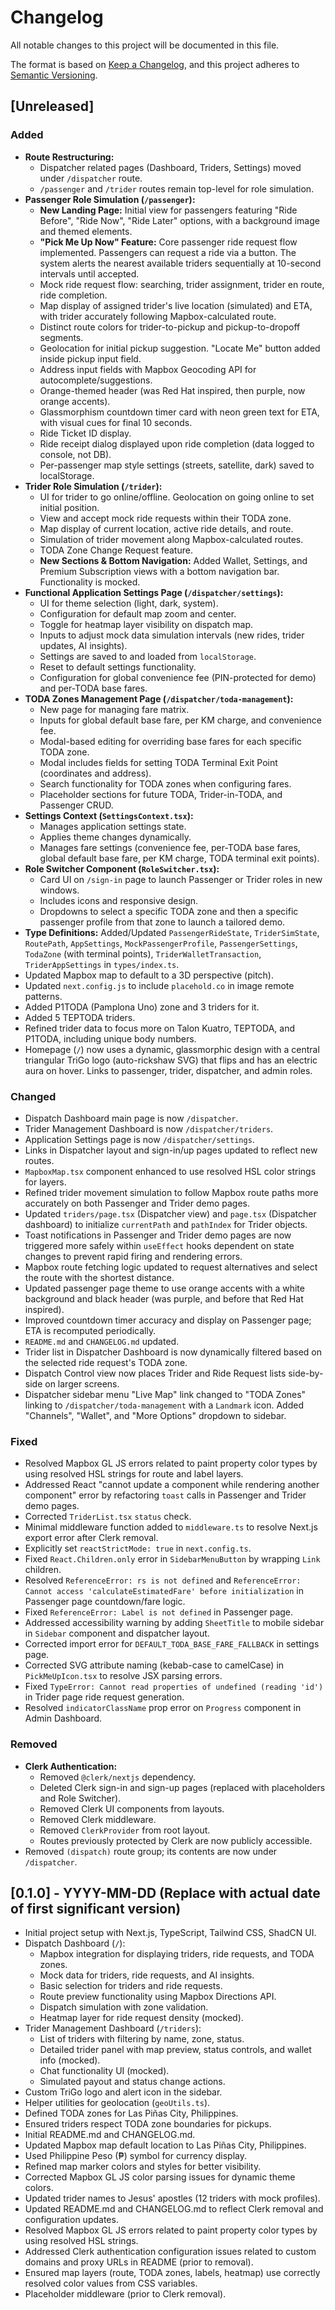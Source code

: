 
# Changelog

All notable changes to this project will be documented in this file.

The format is based on [Keep a Changelog](https://keepachangelog.com/en/1.0.0/),
and this project adheres to [Semantic Versioning](https://semver.org/spec/v2.0.0.html).

## [Unreleased]

### Added
- **Route Restructuring:**
    - Dispatcher related pages (Dashboard, Triders, Settings) moved under `/dispatcher` route.
    - `/passenger` and `/trider` routes remain top-level for role simulation.
- **Passenger Role Simulation (`/passenger`):**
    - **New Landing Page:** Initial view for passengers featuring "Ride Before", "Ride Now", "Ride Later" options, with a background image and themed elements.
    - **"Pick Me Up Now" Feature:** Core passenger ride request flow implemented. Passengers can request a ride via a button. The system alerts the nearest available triders sequentially at 10-second intervals until accepted.
    - Mock ride request flow: searching, trider assignment, trider en route, ride completion.
    - Map display of assigned trider's live location (simulated) and ETA, with trider accurately following Mapbox-calculated route.
    - Distinct route colors for trider-to-pickup and pickup-to-dropoff segments.
    - Geolocation for initial pickup suggestion. "Locate Me" button added inside pickup input field.
    - Address input fields with Mapbox Geocoding API for autocomplete/suggestions.
    - Orange-themed header (was Red Hat inspired, then purple, now orange accents).
    - Glassmorphism countdown timer card with neon green text for ETA, with visual cues for final 10 seconds.
    - Ride Ticket ID display.
    - Ride receipt dialog displayed upon ride completion (data logged to console, not DB).
    - Per-passenger map style settings (streets, satellite, dark) saved to localStorage.
- **Trider Role Simulation (`/trider`):**
    - UI for trider to go online/offline. Geolocation on going online to set initial position.
    - View and accept mock ride requests within their TODA zone.
    - Map display of current location, active ride details, and route.
    - Simulation of trider movement along Mapbox-calculated routes.
    - TODA Zone Change Request feature.
    - **New Sections & Bottom Navigation:** Added Wallet, Settings, and Premium Subscription views with a bottom navigation bar. Functionality is mocked.
- **Functional Application Settings Page (`/dispatcher/settings`):**
    - UI for theme selection (light, dark, system).
    - Configuration for default map zoom and center.
    - Toggle for heatmap layer visibility on dispatch map.
    - Inputs to adjust mock data simulation intervals (new rides, trider updates, AI insights).
    - Settings are saved to and loaded from `localStorage`.
    - Reset to default settings functionality.
    - Configuration for global convenience fee (PIN-protected for demo) and per-TODA base fares.
- **TODA Zones Management Page (`/dispatcher/toda-management`):**
    - New page for managing fare matrix.
    - Inputs for global default base fare, per KM charge, and convenience fee.
    - Modal-based editing for overriding base fares for each specific TODA zone.
    - Modal includes fields for setting TODA Terminal Exit Point (coordinates and address).
    - Search functionality for TODA zones when configuring fares.
    - Placeholder sections for future TODA, Trider-in-TODA, and Passenger CRUD.
- **Settings Context (`SettingsContext.tsx`):**
    - Manages application settings state.
    - Applies theme changes dynamically.
    - Manages fare settings (convenience fee, per-TODA base fares, global default base fare, per KM charge, TODA terminal exit points).
- **Role Switcher Component (`RoleSwitcher.tsx`):**
    - Card UI on `/sign-in` page to launch Passenger or Trider roles in new windows.
    - Includes icons and responsive design.
    - Dropdowns to select a specific TODA zone and then a specific passenger profile from that zone to launch a tailored demo.
- **Type Definitions:** Added/Updated `PassengerRideState`, `TriderSimState`, `RoutePath`, `AppSettings`, `MockPassengerProfile`, `PassengerSettings`, `TodaZone` (with terminal points), `TriderWalletTransaction`, `TriderAppSettings` in `types/index.ts`.
- Updated Mapbox map to default to a 3D perspective (pitch).
- Updated `next.config.js` to include `placehold.co` in image remote patterns.
- Added P1TODA (Pamplona Uno) zone and 3 triders for it.
- Added 5 TEPTODA triders.
- Refined trider data to focus more on Talon Kuatro, TEPTODA, and P1TODA, including unique body numbers.
- Homepage (`/`) now uses a dynamic, glassmorphic design with a central triangular TriGo logo (auto-rickshaw SVG) that flips and has an electric aura on hover. Links to passenger, trider, dispatcher, and admin roles.

### Changed
- Dispatch Dashboard main page is now `/dispatcher`.
- Trider Management Dashboard is now `/dispatcher/triders`.
- Application Settings page is now `/dispatcher/settings`.
- Links in Dispatcher layout and sign-in/up pages updated to reflect new routes.
- `MapboxMap.tsx` component enhanced to use resolved HSL color strings for layers.
- Refined trider movement simulation to follow Mapbox route paths more accurately on both Passenger and Trider demo pages.
- Updated `triders/page.tsx` (Dispatcher view) and `page.tsx` (Dispatcher dashboard) to initialize `currentPath` and `pathIndex` for Trider objects.
- Toast notifications in Passenger and Trider demo pages are now triggered more safely within `useEffect` hooks dependent on state changes to prevent rapid firing and rendering errors.
- Mapbox route fetching logic updated to request alternatives and select the route with the shortest distance.
- Updated passenger page theme to use orange accents with a white background and black header (was purple, and before that Red Hat inspired).
- Improved countdown timer accuracy and display on Passenger page; ETA is recomputed periodically.
- `README.md` and `CHANGELOG.md` updated.
- Trider list in Dispatcher Dashboard is now dynamically filtered based on the selected ride request's TODA zone.
- Dispatch Control view now places Trider and Ride Request lists side-by-side on larger screens.
- Dispatcher sidebar menu "Live Map" link changed to "TODA Zones" linking to `/dispatcher/toda-management` with a `Landmark` icon. Added "Channels", "Wallet", and "More Options" dropdown to sidebar.

### Fixed
- Resolved Mapbox GL JS errors related to paint property color types by using resolved HSL strings for route and label layers.
- Addressed React "cannot update a component while rendering another component" error by refactoring `toast` calls in Passenger and Trider demo pages.
- Corrected `TriderList.tsx` `status` check.
- Minimal middleware function added to `middleware.ts` to resolve Next.js export error after Clerk removal.
- Explicitly set `reactStrictMode: true` in `next.config.ts`.
- Fixed `React.Children.only` error in `SidebarMenuButton` by wrapping `Link` children.
- Resolved `ReferenceError: rs is not defined` and `ReferenceError: Cannot access 'calculateEstimatedFare' before initialization` in Passenger page countdown/fare logic.
- Fixed `ReferenceError: Label is not defined` in Passenger page.
- Addressed accessibility warning by adding `SheetTitle` to mobile sidebar in `Sidebar` component and dispatcher layout.
- Corrected import error for `DEFAULT_TODA_BASE_FARE_FALLBACK` in settings page.
- Corrected SVG attribute naming (kebab-case to camelCase) in `PickMeUpIcon.tsx` to resolve JSX parsing errors.
- Fixed `TypeError: Cannot read properties of undefined (reading 'id')` in Trider page ride request generation.
- Resolved `indicatorClassName` prop error on `Progress` component in Admin Dashboard.

### Removed
- **Clerk Authentication:**
    - Removed `@clerk/nextjs` dependency.
    - Deleted Clerk sign-in and sign-up pages (replaced with placeholders and Role Switcher).
    - Removed Clerk UI components from layouts.
    - Removed Clerk middleware.
    - Removed `ClerkProvider` from root layout.
    - Routes previously protected by Clerk are now publicly accessible.
- Removed `(dispatch)` route group; its contents are now under `/dispatcher`.

## [0.1.0] - YYYY-MM-DD (Replace with actual date of first significant version)
- Initial project setup with Next.js, TypeScript, Tailwind CSS, ShadCN UI.
- Dispatch Dashboard (`/`):
    - Mapbox integration for displaying triders, ride requests, and TODA zones.
    - Mock data for triders, ride requests, and AI insights.
    - Basic selection for triders and ride requests.
    - Route preview functionality using Mapbox Directions API.
    - Dispatch simulation with zone validation.
    - Heatmap layer for ride request density (mocked).
- Trider Management Dashboard (`/triders`):
    - List of triders with filtering by name, zone, status.
    - Detailed trider panel with map preview, status controls, and wallet info (mocked).
    - Chat functionality UI (mocked).
    - Simulated payout and status change actions.
- Custom TriGo logo and alert icon in the sidebar.
- Helper utilities for geolocation (`geoUtils.ts`).
- Defined TODA zones for Las Piñas City, Philippines.
- Ensured triders respect TODA zone boundaries for pickups.
- Initial README.md and CHANGELOG.md.
- Updated Mapbox map default location to Las Piñas City, Philippines.
- Used Philippine Peso (₱) symbol for currency display.
- Refined map marker colors and styles for better visibility.
- Corrected Mapbox GL JS color parsing issues for dynamic theme colors.
- Updated trider names to Jesus' apostles (12 triders with mock profiles).
- Updated README.md and CHANGELOG.md to reflect Clerk removal and configuration updates.
- Resolved Mapbox GL JS errors related to paint property color types by using resolved HSL strings.
- Addressed Clerk authentication configuration issues related to custom domains and proxy URLs in README (prior to removal).
- Ensured map layers (route, TODA zones, labels, heatmap) use correctly resolved color values from CSS variables.
- Placeholder middleware (prior to Clerk removal).

